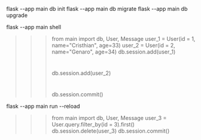 flask --app main db init
flask --app main db migrate
flask --app main db upgrade

flask --app main shell

>>> from main import db, User, Message
>>> user_1 = User(id = 1, name="Cristhian", age=33)
>>> user_2 = User(id = 2, name="Genaro", age=34)
>>> db.session.add(user_1)
>>> # 
>>> db.session.add(user_2)
>>> # 
>>> db.session.commit()


flask --app main run --reload


>>> from main import db, User, Message
>>> user_3 = User.query.filter_by(id = 3).first()
>>> db.session.delete(user_3)
>>> db.session.commit()